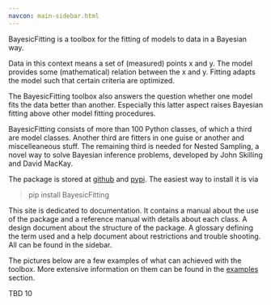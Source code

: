 ```yaml
---
navcon: main-sidebar.html
---
```


BayesicFitting is a toolbox for the fitting of models to data in a Bayesian way.

Data in this context means a set of (measured) points x and y. 
The model provides some (mathematical) relation between the x and y.
Fitting adapts the model such that certain criteria are optimized.

The BayesicFitting toolbox also answers the question whether one model fits 
the data better than another. Especially this latter aspect raises Bayesian 
fitting above other model fitting procedures.


BayesicFitting consists of more than 100 Python classes, of which a third are model
classes. Another third are fitters in one guise or another and miscelleaneous stuff.
The remaining third is needed for Nested Sampling, a novel way to solve Bayesian
inference problems, developed by John Skilling and David MacKay.

The package is stored at [github](https://github.com/dokester/BayesicFitting)
and [pypi](https://pypi.org/project/BayesicFitting/).
The easiest way to install it is via

> pip install BayesicFitting


This site is dedicated to documentation. It contains a manual about the 
use of the package and a reference manual with details about each class.
A design document about the structure of the package. A glossary
defining the term used and a help document about restrictions and trouble
shooting. All can be found in the sidebar.  

The pictures below are a few examples of what can achieved with the 
toolbox. More extensive information on them can be found in the 
[examples](https://github.com/dokester/BayesicFitting/tree/master/BayesicFitting/examples)
section.

TBD 10







